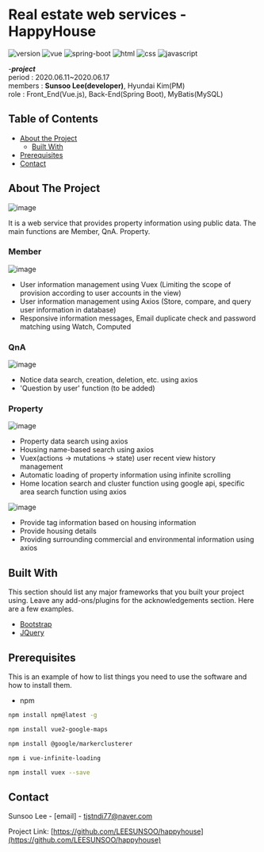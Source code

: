 # Real estate web services - HappyHouse

<p>
 
</p>

![version](https://img.shields.io/badge/version-0.0.1-orange?)
![vue](https://img.shields.io/badge/vue-3.0.0-blue?logo=Vue.js)
![spring-boot](https://img.shields.io/badge/springboot-4.0.0-yellow?logo=spring)
![html](https://img.shields.io/badge/html-html5-red?logo=html5)
![css](https://img.shields.io/badge/css-css3-red?logo=css3)
![javascript](https://img.shields.io/badge/javascript-es6-yellowgreen?logo=javascript)

-***project***  
period  : 2020.06.11~2020.06.17  
members : **Sunsoo Lee(developer)**, Hyundai Kim(PM)  
role    : Front_End(Vue.js), Back-End(Spring Boot), MyBatis(MySQL)  

<!-- TABLE OF CONTENTS -->
## Table of Contents

* [About the Project](#about-the-project)
  * [Built With](#built-with)
* [Prerequisites](#prerequisites)
* [Contact](#contact)


<!-- ABOUT THE PROJECT -->
## About The Project
![image](https://user-images.githubusercontent.com/41406752/85376676-fdf7dc00-b572-11ea-8cea-e73101df1665.png)

It is a web service that provides property information using public data.
The main functions are Member, QnA. Property.

### Member
![image](https://user-images.githubusercontent.com/41406752/85377172-a60da500-b573-11ea-9df9-f0c208e16f17.png)
- User information management using Vuex (Limiting the scope of provision according to user accounts in the view)
- User information management using Axios (Store, compare, and query user information in database)
- Responsive information messages, Email duplicate check and password matching using Watch, Computed

### QnA
![image](https://user-images.githubusercontent.com/41406752/85398330-07437180-b590-11ea-8e9e-ed5c4ef34024.png)
- Notice data search, creation, deletion, etc. using axios
- 'Question by user' function (to be added)

### Property
![image](https://user-images.githubusercontent.com/41406752/85375878-e79d5080-b571-11ea-93f7-82d01a108ffa.png)
- Property data search using axios
- Housing name-based search using axios
- Vuex(actions -> mutations -> state) user recent view history management
- Automatic loading of property information using infinite scrolling
- Home location search and cluster function using google api, specific area search function using axios

![image](https://user-images.githubusercontent.com/41406752/85401527-20025600-b595-11ea-912a-ace337e05ae4.png)
- Provide tag information based on housing information
- Provide housing details
- Providing surrounding commercial and environmental information using axios

## Built With
This section should list any major frameworks that you built your project using. Leave any add-ons/plugins for the acknowledgements section. Here are a few examples.
* [Bootstrap](https://getbootstrap.com)
* [JQuery](https://jquery.com)


<!-- GETTING STARTED -->

## Prerequisites

This is an example of how to list things you need to use the software and how to install them.
* npm
```sh
npm install npm@latest -g
```
```sh
npm install vue2-google-maps
```
```sh
npm install @google/markerclusterer
```
```sh
npm i vue-infinite-loading
```
```sh
npm install vuex --save
```


<!-- CONTACT -->
## Contact

Sunsoo Lee - [email] - tjstndi77@naver.com

Project Link: [https://github.com/LEESUNSOO/happyhouse](https://github.com/LEESUNSOO/happyhouse)

